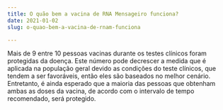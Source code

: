 ```yaml
---
title: O quão bem a vacina de RNA Mensageiro funciona?
date: 2021-01-02
slug: o-quao-bem-a-vacina-de-rnam-funciona

---
```

Mais de 9 entre 10 pessoas vacinas durante os testes clínicos foram protegidas da doença. Este número pode decrescer a medida que é aplicada na população geral devido as condições do teste clínicos, que tendem a ser favoráveis, então eles são baseados no melhor cenário. Entretanto, é ainda esperado que a maioria das pessoas que obtenham ambas as doses da vacina, de acordo com o intervalo de tempo recomendado, será protegido.